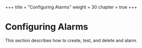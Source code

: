 +++
title = "Configuring Alarms"
weight = 30
chapter = true
+++


# Configuring Alarms
This section describes how to create, test, and delete and alarm.


